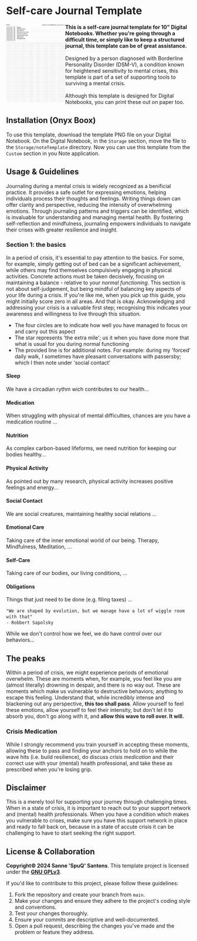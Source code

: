 # Self-care Journal Template
<img src="journal-template.png" align="left" width="32%" />
<strong>This is a self-care journal template for 10" Digital Notebooks. Whether you're going through a difficult time, or simply like to keep a structured journal, this template can be of great assistance.</strong><br/>
<br/>
Designed by a person diagnosed with Borderline Personality Disorder (DSM-V), a condition known for heightened sensitivity to mental crises, this template is part of a set of supporting tools to surviving a mental crisis.<br/>
<br/>
Although this template is designed for Digital Notebooks, you can print these out on paper too.
<br clear="left"/>

## Installation (Onyx Boox)
To use this template, download the template PNG file on your Digital Notebook. On the Digital Notebook, in the `Storage` section, move the file to the `Storage/noteTemplate` directory. Now you can use this template from the `Custom` section in you Note application.

## Usage & Guidelines
Journaling during a mental crisis is widely recognized as a benificial practice. It provides a safe outlet for expressing emotions, helping individuals process their thoughts and feelings. Writing things down can offer clarity and perspective, reducing the intensity of overwhelming emotions. Through journaling patterns and triggers can be identified, which is invaluable for understanding and managing mental health. By fostering self-reflection and mindfulness, journaling empowers individuals to navigate their crises with greater resilience and insight.

### Section 1: the basics
In a period of crisis, it's essential to pay attention to the basics. For some, for example, simply getting out of bed can be a significant achievement, while others may find themselves compulsively engaging in physical activities. Concrete actions must be taken decisively, focusing on maintaining a balance - relative to your _normal functioning_. This section is not about self-judgement, but being mindful of balancing key aspects of your life during a crisis. If you're like me, when you pick up this guide, you might initially score zero in all areas. And that is okay. Acknowledging and addressing your crisis is a valuable first step; recognising this indicates your awareness and willingness to live through this situation.

- The four circles are to indicate how well you have managed to focus on and carry out this aspect
- The star represents 'the extra mile'; us it when you have done more that what is usual for you during normal functioning
- The provided line is for additional notes. For example: during my 'forced' daily walk, I sometimes have pleasant conversations with passersby; which I then note under 'social contact' 

#### Sleep
We have a circadian rythm wich contributes to our health...
#### Medication
When struggling with physical of mental difficulties, chances are you have a medication routine ...
#### Nutrition
As complex carbon-based lifeforms, we need nutrition for keeping our bodies healthy...
#### Physical Activity
As pointed out by many research, physical activity increases positive feelings and energy...
#### Social Contact
We are social creatures, maintaining healthy social relations ...
#### Emotional Care
Taking care of the inner emotional world of our being. Therapy, Mindfulness, Meditation, ...
#### Self-Care
Taking care of our bodies, our living conditions, ...
#### Obligations
Things that just need to be done (e.g. filing taxes) ...


```
"We are shaped by evolution, but we manage have a lot of wiggle room with that"
- Robbert Sapolsky
```
While we don't control how we feel, we do have control over our behaviors...

## The peaks
Within a period of crisis, we might experience periods of emotional overwhelm. These are moments when, for example, you feel like you are (almost literally) drowning in despair, and there is no way out. These are moments which make us vulnerable to destructive behaviors; anything to escape this feeling. Understand that, while incredibly intense and blackening out any perspective, __this too shall pass__. Allow yourself to feel these emotions, allow yourself to feel their intensity, but don't let it to absorb you, don't go along with it, and __allow this wave to roll over. It will.__

### Crisis Medication
While I strongly recommend you train yourself in accepting these moments, allowing these to pass and finding your anchors to hold on to while the wave hits (i.e. build resilience), do discuss _crisis medication_ and their correct use with your (mental) health professional, and take these as prescribed when you're losing grip.

## Disclaimer
This is a merely tool for supporting your journey through challenging times. When in a state of crisis, it is important to reach out to your support network and (mental) health professionals. When you have a condition which makes you vulnerable to crises, make sure you have this support network in place and ready to fall back on, because in a state of accute crisis it can be challenging to have to start seeking the right support.

## License & Collaboration
**Copyright© 2024 Sanne 'SpuQ' Santens**. This template project is licensed under the **[GNU GPLv3](https://www.gnu.org/licenses/gpl-3.0.en.html)**.

If you'd like to contribute to this project, please follow these guidelines:
1. Fork the repository and create your branch from `main`.
2. Make your changes and ensure they adhere to the project's coding style and conventions.
3. Test your changes thoroughly.
4. Ensure your commits are descriptive and well-documented.
5. Open a pull request, describing the changes you've made and the problem or feature they address.